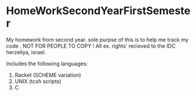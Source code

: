 HomeWorkSecondYearFirstSemester
===============================

My homework from second year.
sole purpse of this is to help me track my code . NOT FOR PEOPLE TO COPY !
All ex. rights' recieved to the IDC herzeliya, israel.


Includes the following languages:
1. Racket (SCHEME variation)
2. UNIX (tcsh scripts)
3. C
